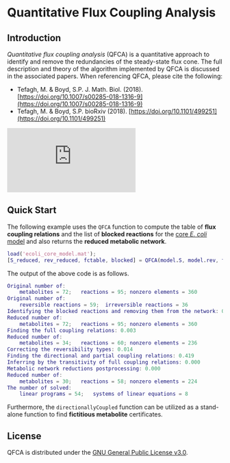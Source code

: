 Quantitative Flux Coupling Analysis
====

Introduction
----
*Quantitative flux coupling analysis* (QFCA) is a quantitative approach to identify and remove the redundancies of the steady-state flux cone. The full description and theory of the algorithm implemented by QFCA is discussed in the associated papers. When referencing QFCA, please cite the following:
- Tefagh, M. & Boyd, S.P. J. Math. Biol. (2018). [https://doi.org/10.1007/s00285-018-1316-9](https://doi.org/10.1007/s00285-018-1316-9)
- Tefagh, M. & Boyd, S.P. bioRxiv (2018). [https://doi.org/10.1101/499251](https://doi.org/10.1101/499251)

![Metabolic Network Reductions](https://connect.biorxiv.org/qr/qr_img.php?id=499251)

Quick Start
----
The following example uses the `QFCA` function to compute the table of **flux coupling relations** and the list of **blocked reactions** for the [core *E. coli* model](http://systemsbiology.ucsd.edu/Downloads/EcoliCore) and also returns the **reduced metabolic network**.
```matlab
load('ecoli_core_model.mat');
[S_reduced, rev_reduced, fctable, blocked] = QFCA(model.S, model.rev, true, 'linprog');
```
The output of the above code is as follows.
```matlab
Original number of:
	metabolites = 72;	reactions = 95;	nonzero elements = 360
Original number of:
	reversible reactions = 59;	irreversible reactions = 36
Identifying the blocked reactions and removing them from the network: 0.027
Reduced number of:
	metabolites = 72;	reactions = 95;	nonzero elements = 360
Finding the full coupling relations: 0.003
Reduced number of:
	metabolites = 34;	reactions = 60;	nonzero elements = 236
Correcting the reversibility types: 0.014
Finding the directional and partial coupling relations: 0.419
Inferring by the transitivity of full coupling relations: 0.000
Metabolic network reductions postprocessing: 0.000
Reduced number of:
	metabolites = 30;	reactions = 58;	nonzero elements = 224
The number of solved:
	linear programs = 54;	systems of linear equations = 8
```
Furthermore, the `directionallyCoupled` function can be utilized as a stand-alone function to find **fictitious metabolite** certificates.

License
----
QFCA is distributed under the [GNU General Public License v3.0](http://www.gnu.org/copyleft/gpl.html).
